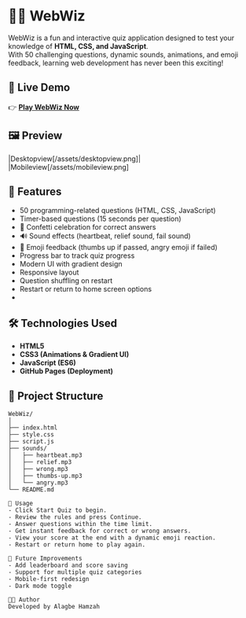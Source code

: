 # 🧙‍♂️ WebWiz
WebWiz is a fun and interactive quiz application designed to test your knowledge of **HTML, CSS, and JavaScript**.  
With 50 challenging questions, dynamic sounds, animations, and emoji feedback, learning web development has never been this exciting!

## 🚀 Live Demo
👉 [**Play WebWiz Now**](https://alagham.github.io/WebWiz/)

## 🖼️ Preview
|Desktopview[/assets/desktopview.png]|
|Mobileview[/assets/mobileview.png]

## 🎯 Features
- 50 programming-related questions (HTML, CSS, JavaScript)
- Timer-based questions (15 seconds per question)
- 🎉 Confetti celebration for correct answers
- 🔊 Sound effects (heartbeat, relief sound, fail sound)
- 🤩 Emoji feedback (thumbs up if passed, angry emoji if failed)
- Progress bar to track quiz progress
- Modern UI with gradient design
- Responsive layout
- Question shuffling on restart
- Restart or return to home screen options
- 
## 🛠️ Technologies Used
- **HTML5**
- **CSS3 (Animations & Gradient UI)**
- **JavaScript (ES6)**
- **GitHub Pages (Deployment)**

## 📂 Project Structure
```plaintext
WebWiz/
│
├── index.html
├── style.css
├── script.js
├── sounds/
│   ├── heartbeat.mp3
│   ├── relief.mp3
│   ├── wrong.mp3
│   ├── thumbs-up.mp3
│   └── angry.mp3
└── README.md

📌 Usage
- Click Start Quiz to begin.
- Review the rules and press Continue.
- Answer questions within the time limit.
- Get instant feedback for correct or wrong answers.
- View your score at the end with a dynamic emoji reaction.
- Restart or return home to play again.

🌟 Future Improvements
- Add leaderboard and score saving
- Support for multiple quiz categories
- Mobile-first redesign
- Dark mode toggle

👨‍💻 Author
Developed by Alagbe Hamzah
